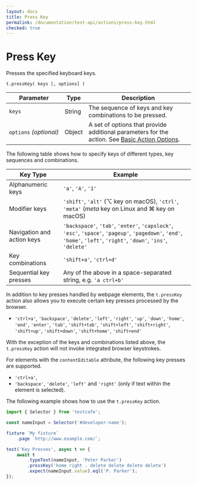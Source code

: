 ```yaml
---
layout: docs
title: Press Key
permalink: /documentation/test-api/actions/press-key.html
checked: true
---
```

# Press Key

Presses the specified keyboard keys.

```text
t.pressKey( keys [, options] )
```

Parameter | Type   | Description
--------- | ------ | --------------------------------------------------------
`keys`    | String | The sequence of keys and key combinations to be pressed.
`options`&#160;*(optional)*  | Object | A set of options that provide additional parameters for the action. See [Basic Action Options](action-options.md#basic-action-options).

The following table shows how to specify keys of different types, key sequences and combinations.

Key Type                   | Example
-------------------------- | ------
Alphanumeric keys          | `'a'`, `'A'`, `'1'`
Modifier keys              | `'shift'`, `'alt'` (⌥ key on macOS), `'ctrl'`, `'meta'` (*meta* key on Linux and ⌘ key on macOS)
Navigation and action keys | `'backspace'`, `'tab'`, `'enter'`, `'capslock'`, `'esc'`, `'space'`, `'pageup'`, `'pagedown'`, `'end'`, `'home'`, `'left'`, `'right'`, `'down'`, `'ins'`, `'delete'`
Key combinations           | `'shift+a'`, `'ctrl+d'`
Sequential key presses     | Any of the above in a space-separated string, e.g. `'a ctrl+b'`

In addition to key presses handled by webpage elements, the `t.pressKey` action also allows you to execute certain key presses processed by the browser.

* `'ctrl+a'`, `'backspace'`, `'delete'`, `'left'`, `'right'`, `'up'`, `'down'`, `'home'`, `'end'`, `'enter'`, `'tab'`, `'shift+tab'`, `'shift+left'`, `'shift+right'`, `'shift+up'`, `'shift+down'`, `'shift+home'`, `'shift+end'`

With the exception of the keys and combinations listed above, the `t.pressKey` action will not invoke integrated browser keystrokes.

For elements with the `contentEditable` attribute, the following key presses are supported.

* `'ctrl+a'`,
* `'backspace'`, `'delete'`, `'left'` and `'right'` (only if text within the element is selected).

The following example shows how to use the `t.pressKey` action.

```js
import { Selector } from 'testcafe';

const nameInput = Selector('#developer-name');

fixture `My fixture`
    .page `http://www.example.com/`;

test('Key Presses', async t => {
    await t
        .typeText(nameInput, 'Peter Parker')
        .pressKey('home right . delete delete delete delete')
        .expect(nameInput.value).eql('P. Parker');
});
```
